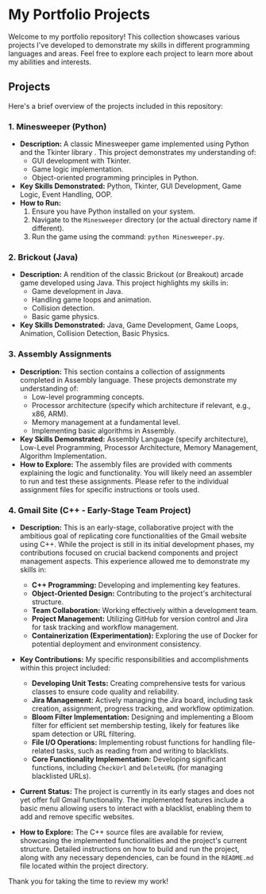 # My Portfolio Projects

Welcome to my portfolio repository! This collection showcases various projects I've developed to demonstrate my skills in different programming languages and areas. Feel free to explore each project to learn more about my abilities and interests.

## Projects

Here's a brief overview of the projects included in this repository:

### 1. Minesweeper (Python)

* **Description:** A classic Minesweeper game implemented using Python and the Tkinter library . This project demonstrates my understanding of:
    * GUI development with Tkinter.
    * Game logic implementation.
    * Object-oriented programming principles in Python.
* **Key Skills Demonstrated:** Python, Tkinter, GUI Development, Game Logic, Event Handling, OOP.
* **How to Run:**
    1.  Ensure you have Python installed on your system.
    2.  Navigate to the `Minesweeper` directory (or the actual directory name if different).
    3.  Run the game using the command: `python Minesweeper.py`.

### 2. Brickout (Java)

* **Description:** A rendition of the classic Brickout (or Breakout) arcade game developed using Java. This project highlights my skills in:
    * Game development in Java.
    * Handling game loops and animation.
    * Collision detection.
    * Basic game physics.
* **Key Skills Demonstrated:** Java, Game Development, Game Loops, Animation, Collision Detection, Basic Physics.

### 3. Assembly Assignments

* **Description:** This section contains a collection of assignments completed in Assembly language. These projects demonstrate my understanding of:
    * Low-level programming concepts.
    * Processor architecture (specify which architecture if relevant, e.g., x86, ARM).
    * Memory management at a fundamental level.
    * Implementing basic algorithms in Assembly.
* **Key Skills Demonstrated:** Assembly Language (specify architecture), Low-Level Programming, Processor Architecture, Memory Management, Algorithm Implementation.
* **How to Explore:** The assembly files are provided with comments explaining the logic and functionality. You will likely need an assembler to run and test these assignments. Please refer to the individual assignment files for specific instructions or tools used.

### 4. Gmail Site (C++ - Early-Stage Team Project)

* **Description:** This is an early-stage, collaborative project with the ambitious goal of replicating core functionalities of the Gmail website using C++. While the project is still in its initial development phases, my contributions focused on crucial backend components and project management aspects. This experience allowed me to demonstrate my skills in:
    * **C++ Programming:** Developing and implementing key features.
    * **Object-Oriented Design:** Contributing to the project's architectural structure.
    * **Team Collaboration:** Working effectively within a development team.
    * **Project Management:** Utilizing GitHub for version control and Jira for task tracking and workflow management.
    * **Containerization (Experimentation):** Exploring the use of Docker for potential deployment and environment consistency.

* **Key Contributions:** My specific responsibilities and accomplishments within this project included:
    * **Developing Unit Tests:** Creating comprehensive tests for various classes to ensure code quality and reliability.
    * **Jira Management:** Actively managing the Jira board, including task creation, assignment, progress tracking, and workflow optimization.
    * **Bloom Filter Implementation:** Designing and implementing a Bloom filter for efficient set membership testing, likely for features like spam detection or URL filtering.
    * **File I/O Operations:** Implementing robust functions for handling file-related tasks, such as reading from and writing to blacklists.
    * **Core Functionality Implementation:** Developing significant functions, including `CheckUrl` and `DeleteURL` (for managing blacklisted URLs).

* **Current Status:** The project is currently in its early stages and does not yet offer full Gmail functionality. The implemented features include a basic menu allowing users to interact with a blacklist, enabling them to add and remove specific websites.

* **How to Explore:** The C++ source files are available for review, showcasing the implemented functionalities and the project's current structure. Detailed instructions on how to build and run the project, along with any necessary dependencies, can be found in the `README.md` file located within the project directory.

Thank you for taking the time to review my work!
